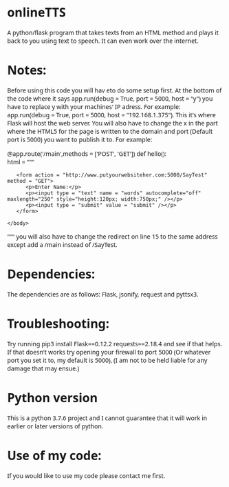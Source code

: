 # onlineTTS
A python/flask program that takes texts from an HTML method and plays it back to you using text to speech. It can even work over the internet.

# Notes:
Before using this code you will hav eto do some setup first. At the bottom of the code where it says app.run(debug = True, port = 5000, host = "y") you have to replace y with your machines' IP adress. For example: app.run(debug = True, port = 5000, host = "192.168.1.375"). This it's where Flask will host the web server. You will also have to change the x in the part where the HTML5 for the page is written to the domain and port (Default port is 5000) you want to publish it to. For example: 

@app.route('/main',methods = ['POST', 'GET'])
def hello():   
   html = """
   <html>
    <body style="font-family:'Segoe UI', Tahoma, Geneva, Verdana, sans-serif">
       
       <form action = "http://www.putyourwebsiteher.com:5000/SayTest" method = "GET">
          <p>Enter Name:</p>
          <p><input type = "text" name = "words" autocomplete="off" maxlength="250" style="height:120px; width:750px;" /></p>
          <p><input type = "submit" value = "submit" /></p>
       </form>
 
    </body>
   </html> """
you will also have to change the redirect on line 15 to the same address except add a /main instead of /SayTest.

# Dependencies: 
The dependencies are as follows: Flask, jsonify, request and pyttsx3.

# Troubleshooting: 
Try running pip3 install Flask==0.12.2 requests==2.18.4 and see if that helps. If that doesn't works try opening your firewall to port 5000 (Or whatever port you set it to, my default is 5000), (I am not to be held liable for any damage that may ensue.)

# Python version
This is a python 3.7.6 project and I cannot guarantee that it will work in earlier or later versions of python. 

# Use of my code:
If you would like to use my code please contact me first.
